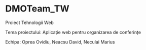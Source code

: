 # DMOTeam_TW
Proiect Tehnologii Web 

Tema proiectului: Aplicație web pentru organizarea de conferințe

Echipa: Oprea Ovidiu, Neacsu David, Neculai Marius